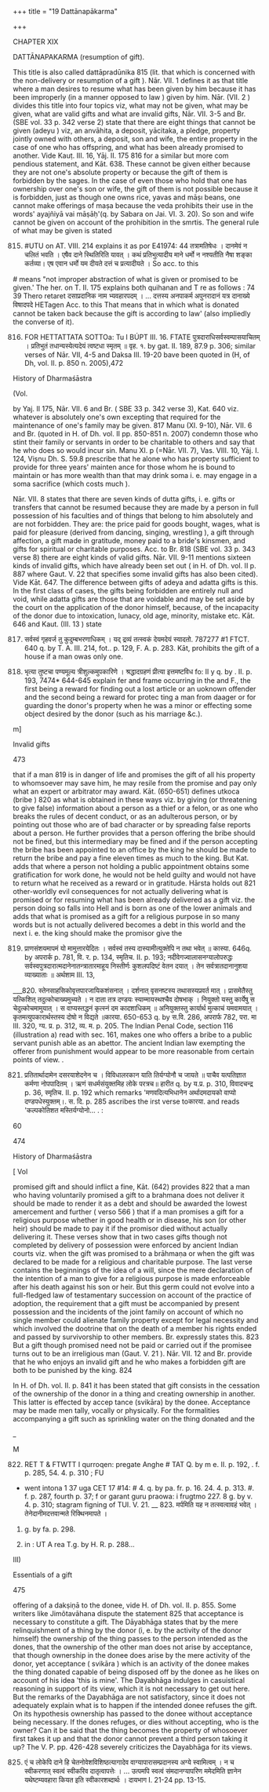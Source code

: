 +++
title = "19 Dattānapākarma"

+++

CHAPTER XIX 

DATTĀNAPAKARMA (resumption of gift). 

This title is also called dattāpradūnika 815 (lit. that which is concerned with the non-delivery or resumption of a gift ). Nār. VII. 1 defines it as that title where a man desires to resume what has been given by him because it has been improperly (in a manner opposed to law ) given by him. Nār. (VII. 2 ) divides this title into four topics viz, what may not be given, what may be given, what are valid gifts and what are invalid gifts, Nār. VII. 3-5 and Br. (SBE vol. 33 p. 342 verse 2) state that there are eight things that cannot be given (adeyu ) viz, an anvāhita, a deposit, yācitaka, a pledge, property jointly owned with others, a deposit, son and wife, the entire property in the case of one who has offspring, and what has been already promised to another. Vide Kauṭ. III. 16, Yāj. II. 175 816 for a similar but more com pendious statement, and Kāt. 638. These cannot be given either because they are not one's absolute property or because the gift of them is forbidden by the sages. In the case of even those who hold that one has ownership over one's son or wife, the gift of them is not possible because it is forbidden, just as though one owns rice, yavas and māṣı beans, one cannot make offerings of maṣa because the veda prohibits their use in the words' ayajñiyā vai māṣāḥ'(q. by Sabara on Jai. VI. 3. 20). So son and wife cannot be given on account of the prohibition in the smrtis. The general rule of what may be given is stated 

815. \#UTU on AT. VIII. 214 explains it as por E41974: 44 तत्रामतिषेधः । दानमेवं न चलितं भवति । एषैव दाने स्थितिरिति यावत् । कथं प्रतिभुत्यादीय माने धर्मो न नश्यतीति नैषा शङ्का कर्तव्या। एष एवान धर्मो यम दीयते दत्तं च प्रत्यादीयते । So acc. to this 

\# means "not improper abstraction of what is given or promised to be given.' The her. on T. II. 175 explains both quihanan and T re as follows : 74 39 Thero retaret दसाप्रदानिक नाम भ्यवहारपदम् । ... दत्तस्य अनपाकर्म अपुनरादानं यत्र दानाख्ये विषादपदे HETagen Acc. to this That means that in which what is donated cannot be taken back because the gift is according to law' (also impliedly the converse of it). 

816. FOR HETTATTATA SOTTOa: Tu I BÚPT III. 16. FTATE पुत्रदाराधिसर्वस्वम्पासयाचितम् । प्रतिभुतं तधान्यस्येत्यदेयं त्वष्टधा स्मृतम् ॥ वृह. १. by gat. II. 189, 87.9 p. 306; similar verses of Nār. VII, 4-5 and Daksa III. 19-20 bave been quoted in (H, of Dh, vol. II. p. 850 n. 2005),472 

History of Dharmaśāstra 

(Vol. 

by Yaj. II 175, Nār. VII. 6 and Br. ( SBE 33 p. 342 verse 3), Kat. 640 viz. whatever is absolutely one's own excepting that required for the maintenance of one's family may be given. 817 Manu (XI. 9-10), Nār. VII. 6 and Br. (quoted in H. of Dh. vol. II pp. 850-851 n. 2007) condemn those who stint their family or servants in order to be charitable to others and say that he who does so would incur sin. Manu XI. p (=Nār. VII. 7), Vas. VIII. 10, Yāj. I. 124, Viṣnu Dh. S. 59.8 prescribe that he alone who has property sufficient to provide for three years' mainten ance for those whom he is bound to maintain or has more wealth than that may drink soma i. e. may engage in a soma sacrifice (which costs much ). 

Nār. VII. 8 states that there are seven kinds of dutta gifts, i. e. gifts or transfers that cannot be resumed because they are made by a person in full possession of his faculties and of things that belong to him absolutely and are not forbidden. They are: the price paid for goods bought, wages, what is paid for pleasure (derived from dancing, singing, wrestling ), a gift through affection, a gift made in gratitude, money paid to a bride's kinsmen, and gifts for spiritual or charitable purposes. Acc. to Br. 818 (SBE vol. 33 p. 343 verse 8) there are eight kinds of valid gifts. Nār. VII. 9-11 mentions sixteen kinds of invalid gifts, which have already been set out ( in H. of Dh. vol. II p. 887 where Gaut. V. 22 that specifies some invalid gifts has also been cited). Vide Kāt. 647. The difference between gifts of adeya and adatta gifts is this. In the first class of cases, the gifts being forbidden are entirely null and void, while adatta gifts are those that are voidable and may be set aside by the court on the application of the donor himself, because, of the incapacity of the donor due to intoxication, lunacy, old age, minority, mistake etc. Kāt. 646 and Kaut. (III. 13 ) state 

817. सर्वस्वं गृहवर्ज तु कुदुम्बभरणाधिकम् । यद् द्रव्यं तत्स्वकं देयमदेयं स्यादतो. 787277 \#1 FTCT. 640 q. by T. A. III. 214, fot.. p. 129, F. A. p. 283. Kāt, prohibits the gift of a house if a man owas only one. 

818. भृत्या तुष्टचा पण्यमूल्य त्रीशुल्कमुपकारिणे । श्रद्धादग्रहणं प्रीत्या इत्तमष्टविध fo: Il y q. by . II. p. 193, 7474* 644-645 explain fer and frame occurring in the and F., the first being a reward for finding out a lost article or an uoknown offender and the second being a reward for protec ting a man from daager or for guarding the donor's property when he was a minor or effecting some object desired by the donor (such as his marriage &c.). 

m] 

Invalid gifts 

473 

that if a man 819 is in danger of life and promises the gift of all his property to whomsoever may save him, he may resile from the promise and pay only what an expert or arbitrator may award. Kāt. (650-651) defines utkoca (bribe ) 820 as what is obtained in these ways viz. by giving (or threatening to give false) information about a person as a thief or a felon, or as one who breaks the rules of decent conduct, or as an adulterous person, or by pointing out those who are of bad character or by spreading false reports about a person. He further provides that a person offering the bribe should not be fined, but this intermediary may be fined and if the person accepting the bribe has been appointed to an office by the king he should be made to return the bribe and pay a fine eleven times as much to the king. But Kat. adds that where a person not holding a public appointment obtains some gratification for work done, he would not be held guilty and would not have to return what he received as a reward or in gratitude. Hārsta holds out 821 other-worldly evil consequences for not actually delivering what is promised or for resuming what has been already delivered as a gift viz. the person doing so falls into Hell and is born as one of the lower animals and adds that what is promised as a gift for a religious purpose in so many words but is not actually delivered becomes a debt in this world and the next i. e. the king should make the promisor give the 

819. प्राणसंशयमापमं यो मामुत्तारयेदितः । सर्वस्वं तस्य दास्यामीत्युक्तेपि न तथा भवेत् ॥ कास्या. 646q. by अपरार्क p. 781, वि. र. p. 134, स्मृतिच. II. p. 193; नदीवेगज्वालासनग्यालोपरुद्धः सर्वस्वपुत्रदारात्मदानेनातन्त्रातारमाहूय निस्तीर्णः कुशलपदिष्टं वेतन दयात् । तेन सर्वत्रातदानानुशया व्याख्याताः ॥ अर्थशाम III. 13, 

___820. स्तेनसाहसिकोवृत्तपारजायिकशंसनात् । दर्शनात् वृसनष्टस्य तथासस्यप्रवर्त मात् । प्रासमेतैस्तु यत्किशित् तदुत्कोचाख्यमुच्यते । न दाता तत्र दण्डयः स्याम्मायस्थश्चैव दोषभाक् । नियुक्तो यस्तु कार्येषु स चेदुत्कोचमामुयात् । स वाप्यस्तद्धनं कृत्स्नं दम कादशाधिकम् ॥ अनियुक्तस्तु कार्यार्थ मुत्काचं यमवामयात् । कृतमत्युपकारार्थस्तस्य दोषो न विद्यते ॥कारया. 650-653 q. by स.वि. 286, अपरार्फ 782, परा. मा III. 320, ग्य. प्र. p. 312, व्य. म. p. 205. The Indian Penal Code, section 116 (illustration a) read with sec. 161, makes one who offers a bribe to a public servant punish able as an abettor. The ancient Indian law exempting the offerer from punishment would appear to be more reasonable from certain points of view. . 

821. प्रतितार्थादामेन दसरयाशेदनेन च । विविधालरकान याति तिर्यग्योनौ च जायते ॥ पाचैव यत्पतिज्ञात कर्मणा नोपपादितम् । ऋणं सधर्मसंयुक्तमिह लोके परत्रच॥ हारीत q. by य.प्र. p. 310, विवादचन्द्र p. 36, स्मृतिच. II. p. 192 which remarks 'मणवदित्यभिधानेन अर्थादमदायको वाप्यो दण्डपधेस्युक्तम्।. स. दि. p. 285 ascribes the irst verse toकारया. and reads 'कल्पकोतिशत मस्तिर्यग्योनो... . : 

60 

474 

History of Dharmaśāstra 

[ Vol 

promised gift and should inflict a fine, Kāt. (642) provides 822 that a man who having voluntarily promised a gift to a brahmana does not deliver it should be made to render it as a debt and should be awarded the lowest amercement and further ( verso 566 ) that if a man promises a gift for a religious purpose whether in good health or in disease, his son (or other heir) should be made to pay it if the promisor died without actually delivering it. These verses show that in two cases gifts though not completed by delivery of possession were enforced by ancient Indian courts viz. when the gift was promised to a brāhmaṇa or when the gift was declared to be made for a religious and charitable purpose. The last verse contains the beginnings of the idea of a will, since the mere declaration of the intention of a man to give for a religious purpose is made enforceable after his death against his son or heir. But this germ could not evolve into a full-fledged law of testamentary succession on account of the practice of adoption, the requirement that a gift must be accompanied by present possession and the incidents of the joint family on account of which no single member could alienate family property except for legal necessity and which involved the dootrine that on the death of a member his rights ended and passed by survivorship to other members. Br. expressly states this. 823 But a gift though promised need not be paid or carried out if the promisee turns out to be an irreligious man (Gaut. V. 21 ). Nār. VII. 12 and Br. provide that he who enjoys an invalid gift and he who makes a forbidden gift are both to be punished by the king. 824 

In H. of Dh. vol. II. p. 841 it has been stated that gift consists in the cessation of the ownership of the donor in a thing and creating ownership in another. This latter is effected by accep tance (svikāra) by the donee. Acceptance may be made men tally, vocally or physically. For the formalities accompanying a gift such as sprinkling water on the thing donated and the 

_ 

M 

822. RET T & FTWTT I qurroqen: pregate Anghe \# TAT Q. by m e. II. p. 192, . f. p. 285, 54. 4. p. 310 ; FU 

* went intona 1 37 uga CET 17 \#14: \# 4. q. by pa. fr. p. 16. 24. 4. p. 313. \#. f. p. 287, fourth p. 37; f or garant guru praowa: i frugtmo 227. 8 g. by v. 4. p. 310; stagram figning of TUI. V. 21. __ 823. मर्पमिति यह न तत्स्वत्वावहं भवेत् । तेनेदानीमदत्तवान्मते रिक्थिनमापते । 

1. g. by fa. p. 298. 

824. in : UT A rea T.g. by H. R. p. 288... 

III) 

Essentials of a gift 

475 

offering of a dakṣiṇā to the donee, vide H. of Dh. vol. II. p. 855. Some writers like Jimõtavāhana dispute the statement 825 that acceptance is necessary to constitute a gift. The Dāyabhāga states that by the mere relinquishment of a thing by the donor (i, e. by the activity of the donor himself) the ownership of the thing passes to the person intended as the dones, that the ownership of the other man does not arise by acceptance, that though ownership in the donee does arise by the mere activity of the donor, yet acceptance ( svikāra ) which is an activity of the donee makes the thing donated capable of being disposed off by the donee as he likes on account of his idea 'this is mine'. The Dayabhāga indulges in casuistical reasoning in support of its view, which it is not necessary to get out here. But the remarks of the Dayabhāga are not satisfactory, since it does not adequately explain what is to happen if the intended donee refuses the gift. On its hypothesis ownership has passed to the donee without acceptance being necessary. If the dones refuges, or dies without accepting, who is the owner? Can it be said that the thing becomes the property of whosoever first takes it up and that the donor cannot prevent a third person taking it up? The V. P. pp. 426-428 severely criticizes the Dayabhāga for its views. 

825. एं च लोकेपि दाने हि चेतनोवेशविशिष्ठत्यागादेव वाग्यापारासम्प्रदानस्य अग्ये स्वामित्वम् । न च स्वीकरणात् स्वत्वं स्वीकरिव दातृत्वापत्तेः । ... उत्पमपि स्वत्वं संमदानग्यापरिण ममेदमिति ज्ञानेन यथेष्टम्यवहारा कियत इति स्वीकारशब्दार्थः । दायभाग I. 21-24 pp. 13-15. 
